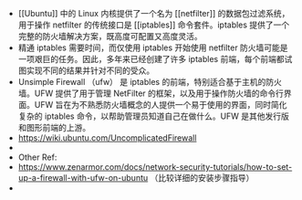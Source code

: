 - [[Ubuntu]] 中的 Linux 内核提供了一个名为 [[netfilter]] 的数据包过滤系统，用于操作 netfilter 的传统接口是 [[iptables]] 命令套件。iptables 提供了一个完整的防火墙解决方案，既高度可配置又高度灵活。
- 精通 iptables 需要时间，而仅使用 iptables 开始使用 netfilter 防火墙可能是一项艰巨的任务。因此，多年来已经创建了许多 iptables 前端，每个前端都试图实现不同的结果并针对不同的受众。
- Unsimple Firewall （ufw） 是 iptables 的前端，特别适合基于主机的防火墙。UFW 提供了用于管理 NetFilter 的框架，以及用于操作防火墙的命令行界面。UFW 旨在为不熟悉防火墙概念的人提供一个易于使用的界面，同时简化复杂的 iptables 命令，以帮助管理员知道自己在做什么。UFW 是其他发行版和图形前端的上游。
- https://wiki.ubuntu.com/UncomplicatedFirewall
-
- Other Ref:
- https://www.zenarmor.com/docs/network-security-tutorials/how-to-set-up-a-firewall-with-ufw-on-ubuntu （比较详细的安装步骤指导）
-